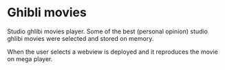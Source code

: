 Ghibli movies
=============

Studio ghlibi movies player. Some of the best (personal opinion) studio ghlibi movies were selected and 
stored on memory.

When the user selects a webview is deployed and it reproduces the movie on mega
player.

